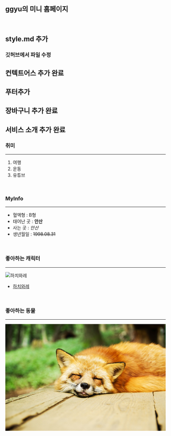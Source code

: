 ## ggyu의 미니 홈페이지

<br>

## style.md 추가 

### 깃허브에서 파일 수정


## 컨텍트어스 추가 완료

## 푸터추가

## 장바구니 추가 완료
## 서비스 소개 추가 완료

### 취미
 ---
1. 여행
2. 운동
3. 유튜브

<br>

###  MyInfo 
 ---
- 혈액형 : B형
- 태어난 곳 : **안산**
- 사는 곳 : *안산*
- 생년월일 : ~~1998.08.31~~

<br>

### 좋아하는 캐릭터
---
![하치와레](https://i.namu.wiki/i/Eg-6fGbMiVpsmN-YM0t1Ey8Z-7DNsjawU8QjeOxQaZqxgxOUEpnh4g1x-Nl3dueZ5QLfBv8cvhMrmfa6dacbISa3M0SrjjswcZQ0jhiKJBHyd2g1qwn5wZgZcSzHSvytsx4pClHU2Ao9NVVFvFBZWw.webp)
- [하치와레](https://namu.wiki/w/%ED%95%98%EC%B9%98%EC%99%80%EB%A0%88)

<br>

### 좋아하는 동물
---
![여우](https://github.com/1998gyu/MiniHomepage/blob/main/fox.jpg?raw=true)





